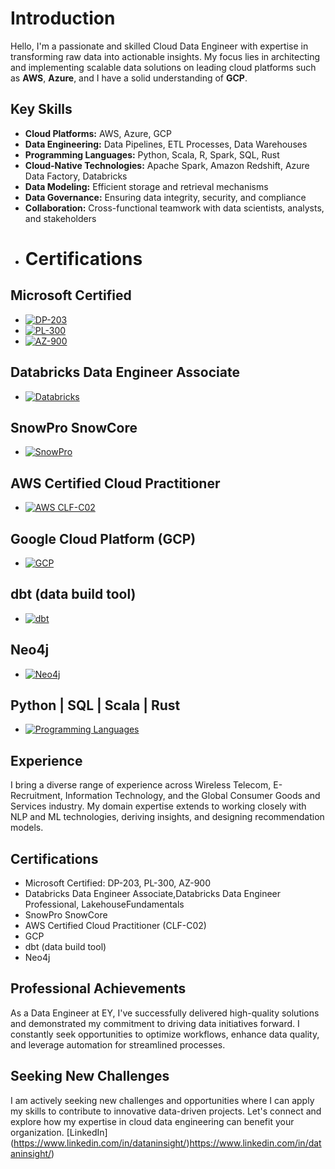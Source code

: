 # Introduction

Hello, I'm a passionate and skilled Cloud Data Engineer with expertise in transforming raw data into actionable insights. My focus lies in architecting and implementing scalable data solutions on leading cloud platforms such as **AWS**, **Azure**, and I have a solid understanding of **GCP**.

## Key Skills
- **Cloud Platforms:** AWS, Azure, GCP
- **Data Engineering:** Data Pipelines, ETL Processes, Data Warehouses
- **Programming Languages:** Python, Scala, R, Spark, SQL, Rust
- **Cloud-Native Technologies:** Apache Spark, Amazon Redshift, Azure Data Factory, Databricks
- **Data Modeling:** Efficient storage and retrieval mechanisms
- **Data Governance:** Ensuring data integrity, security, and compliance
- **Collaboration:** Cross-functional teamwork with data scientists, analysts, and stakeholders
- # Certifications

## Microsoft Certified
- [![DP-203](certificates/dp-203-badge.png)](https://www.yourcertificationlink.com/dp-203)
- [![PL-300](certificates/pl-300-badge.png)](https://www.yourcertificationlink.com/pl-300)
- [![AZ-900](certificates/az-900-badge.png)](https://www.yourcertificationlink.com/az-900)

## Databricks Data Engineer Associate
- [![Databricks](certificates/databricks-badge.png)](https://www.yourcertificationlink.com/databricks)

## SnowPro SnowCore
- [![SnowPro](certificates/snowpro-badge.png)](https://www.yourcertificationlink.com/snowpro)

## AWS Certified Cloud Practitioner
- [![AWS CLF-C02](certificates/aws-badge.png)](https://www.yourcertificationlink.com/aws-clf-c02)

## Google Cloud Platform (GCP)
- [![GCP](certificates/gcp-badge.png)](https://www.yourcertificationlink.com/gcp)

## dbt (data build tool)
- [![dbt](certificates/dbt-badge.png)](https://www.yourcertificationlink.com/dbt)

## Neo4j
- [![Neo4j](certificates/neo4j-badge.png)](https://www.yourcertificationlink.com/neo4j)

## Python | SQL | Scala | Rust
- [![Programming Languages](certificates/languages-badge.png)](https://www.yourcertificationlink.com/languages)



## Experience
I bring a diverse range of experience across Wireless Telecom, E-Recruitment, Information Technology, and the Global Consumer Goods and Services industry. My domain expertise extends to working closely with NLP and ML technologies, deriving insights, and designing recommendation models.

## Certifications
- Microsoft Certified: DP-203, PL-300, AZ-900
- Databricks Data Engineer Associate,Databricks Data Engineer Professional, LakehouseFundamentals
- SnowPro SnowCore
- AWS Certified Cloud Practitioner (CLF-C02)
- GCP
- dbt (data build tool)
- Neo4j

## Professional Achievements
As a Data Engineer at EY, I've successfully delivered high-quality solutions and demonstrated my commitment to driving data initiatives forward. I constantly seek opportunities to optimize workflows, enhance data quality, and leverage automation for streamlined processes.

## Seeking New Challenges
I am actively seeking new challenges and opportunities where I can apply my skills to contribute to innovative data-driven projects. Let's connect and explore how my expertise in cloud data engineering can benefit your organization.
[LinkedIn] (https://www.linkedin.com/in/dataninsight/)https://www.linkedin.com/in/dataninsight/)
